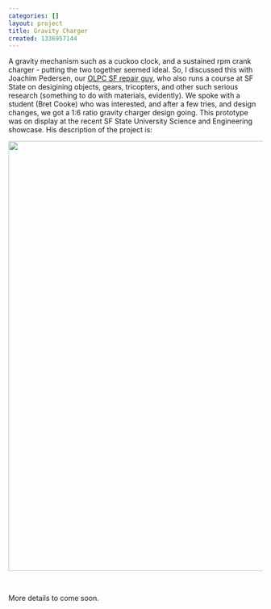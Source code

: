 ```yaml
---
categories: []
layout: project
title: Gravity Charger
created: 1336957144
---
```

<p>A gravity mechanism such as a cuckoo clock, and a sustained rpm crank charger - putting the two together seemed ideal. So, I discussed this with Joachim Pedersen, our <a href="http://wiki.laptop.org/go/OLPC_SF_Repair" target="_blank">OLPC SF repair guy</a>, who also runs a course at SF State on desigining objects, gears, tricopters, and other such serious research (something to do with materials, evidently). We spoke with a student (Bret Cooke) who was interested, and after a few tries, and design changes, we got a 1:6 ratio gravity charger design going. This prototype was on display at the recent SF State University Science and Engineering showcase. His description of the project is:</p>
<p><img alt="" src="{{ site.baseurl }}/sites/default/files/u8/12%20-%204.jpg" style="width: 640px; height: 853px;" /></p>
<p>&nbsp;</p>
<p>More details to come soon.</p>
